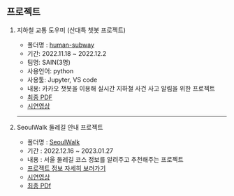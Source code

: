 ## 프로젝트
 1. 지하철 교통 도우미 (산대특 챗봇 프로젝트)
    - 폴더명 : [human-subway](https://github.com/gdr1112/project/tree/main/human-subway)    
    - 기간: 2022.11.18 ~ 2022.12.2
    - 팀명: SAIN(3명)
    - 사용언어: python
    - 사용툴: Jupyter, VS code
    - 내용: 카카오 챗봇을 이용해 실시간 지하철 사건 사고 알림을 위한 프로젝트
    - [최종 PDF](https://github.com/gdr1112/project/blob/main/human-subway/%EC%A7%80%ED%95%98%EC%B2%A0%20%EA%B5%90%ED%86%B5%20%EB%8F%84%EC%9A%B0%EB%AF%B8%20%EC%B1%97%EB%B4%87.pdf)
    - [시연영상](https://www.youtube.com/watch?v=TVT5QuFyewY)
    
    ---
2. SeoulWalk 둘레길 안내 프로젝트
    - 폴더명 : [SeoulWalk](https://github.com/gdr1112/project/tree/main/SeoulWalk/SeoulWalk)
    - 기간 : 2022.12.16 ~ 2023.01.27
    - 내용 : 서울 둘레길 코스 정보를 알려주고 추천해주는 프로젝트
    - [프로젝트 정보 자세히 보러가기](https://github.com/gdr1112/project/tree/main/SeoulWalk)
    - [시연영상](https://www.youtube.com/watch?v=FQA0DWPVtXA)
    - [최종 PDf](https://www.canva.com/design/DAFYKRpZLjE/w6bP9cymovst1X-dKRm1Dw/view#1)
    
